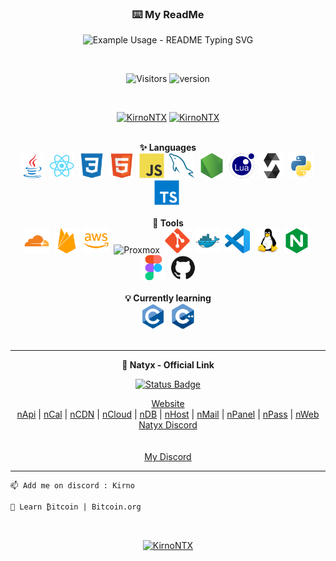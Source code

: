 <!-- Header -->
<p align="center">
  <h3 align="center">⌨️ My ReadMe</h3>
</p>
<p align="center">
  <img src="https://readme-typing-svg.demolab.com/?lines=Hi+I'm+Kirno;Welcome+on+my+Github&font=Fira%20Code&center=true&width=380&height=50&duration=4000&pause=1000" alt="Example Usage - README Typing SVG">
</p>

<!-- Tag & icon -->
<br>
<div align="center">

  ![Visitors](https://visitor-badge.laobi.icu/badge?page_id=KirnoDEV)</a>
  ![version](https://img.shields.io/badge/version-2.14-blue)</a>
</div>

<!-- Stat widget -->
<br>
<p align="center">
   <a href="https://natyx.net"><img src="https://streak-stats.demolab.com?user=KirnoNTX&theme=transparent" alt="KirnoNTX" /></a>
   <a href="https://natyx.net"><img src="https://github-readme-stats.vercel.app/api?username=KirnoNTX&theme=transparent&show_icons=true&locale=en" alt="KirnoNTX" /></a>
 </p>

<!-- What i can do icon Languages -->
<br>
<div align="center">
  <strong>✨ Languages</strong>
  <br>
  <img src="https://github.com/devicons/devicon/blob/master/icons/java/java-original.svg" title="Java" alt="Java" width="40" height="40"/>&nbsp;
  <img src="https://github.com/devicons/devicon/blob/master/icons/react/react-original.svg" title="React" alt="React" width="40" height="40"/>&nbsp;
  <img src="https://github.com/devicons/devicon/blob/master/icons/css3/css3-plain.svg"  title="CSS3" alt="CSS" width="40" height="40"/>&nbsp;
  <img src="https://github.com/devicons/devicon/blob/master/icons/html5/html5-original.svg" title="HTML5" alt="HTML" width="40" height="40"/>&nbsp;
  <img src="https://github.com/devicons/devicon/blob/master/icons/javascript/javascript-original.svg" title="JavaScript" alt="JavaScript" width="40" height="40"/>&nbsp;
  <img src="https://github.com/devicons/devicon/blob/master/icons/mysql/mysql-original.svg" title="MySQL"  alt="MySQL" width="40" height="40"/>&nbsp;
  <img src="https://github.com/devicons/devicon/blob/master/icons/nodejs/nodejs-original.svg" title="NodeJS" alt="NodeJS" width="40" height="40"/>&nbsp;
  <img src="https://github.com/devicons/devicon/blob/master/icons/lua/lua-original.svg" title="Lua" alt="Lua" width="40" height="40"/>&nbsp;
  <img src="https://github.com/devicons/devicon/blob/master/icons/solidity/solidity-original.svg" title="Solidity" alt="Solidity" width="40" height="40"/>&nbsp;
  <img src="https://github.com/devicons/devicon/blob/master/icons/python/python-original.svg" title="Python" alt="Python" width="40" height="40"/>&nbsp;
  <img src="https://github.com/devicons/devicon/blob/master/icons/typescript/typescript-original.svg" title="Type Script" alt="C++" width="40" height="40"/>&nbsp;
  <br>
</div>

<!-- What i can do icon Tools -->
<br>
<div align="center">
  <strong>🔧 Tools</strong>
  <br>
  <img src="https://github.com/devicons/devicon/blob/master/icons/cloudflare/cloudflare-original.svg" title="Cloudflare" alt="Cloudflare" width="40" height="40"/>&nbsp;
  <img src="https://github.com/devicons/devicon/blob/master/icons/firebase/firebase-plain.svg" title="Firebase" alt="Firebase" width="40" height="40"/>&nbsp;
  <img src="https://github.com/devicons/devicon/blob/master/icons/amazonwebservices/amazonwebservices-plain-wordmark.svg" title="AWS" alt="AWS" width="40" height="40"/>&nbsp;
  <img src="https://img.icons8.com/?size=256&id=53iFar0HpEW9&format=png" title="Proxmox" alt="Proxmox" width="40" height="40"/>&nbsp;
  <img src="https://github.com/devicons/devicon/blob/master/icons/git/git-original.svg" title="Git" alt="Git" width="40" height="40"/>&nbsp;
  <img src="https://github.com/devicons/devicon/blob/master/icons/docker/docker-original.svg" title="Docker" alt="Docker" width="40" height="40"/>&nbsp;
  <img src="https://github.com/devicons/devicon/blob/master/icons/vscode/vscode-original.svg" title="VS Code" alt="VS Code" width="40" height="40"/>&nbsp;
  <img src="https://github.com/devicons/devicon/blob/master/icons/linux/linux-original.svg" title="Linux" alt="Linux" width="40" height="40"/>&nbsp;
  <img src="https://github.com/devicons/devicon/blob/master/icons/nginx/nginx-original.svg" title="Nginx" alt="Nginx" width="40" height="40"/>&nbsp;
  <img src="https://github.com/devicons/devicon/blob/master/icons/figma/figma-original.svg" title="Figma" alt="Figma" width="40" height="40"/>&nbsp;
  <img src="https://github.com/devicons/devicon/blob/master/icons/github/github-original.svg" title="Github" alt="Github" width="40" height="40"/>
  <br>
</div>

<!-- Currently learning icon-->
<br>
<div align="center">
  <strong>💡 Currently learning</strong>
  <br>
  <img src="https://github.com/devicons/devicon/blob/master/icons/c/c-original.svg" title="C" alt="C" width="40" height="40"/>&nbsp;
  <img src="https://github.com/devicons/devicon/blob/master/icons/cplusplus/cplusplus-original.svg" title="C++" alt="C++" width="40" height="40"/>
</div>

<!-- Natyx section -->
<br>

---

<div align="center">
  <strong>👋 Natyx - Official Link</strong>
  <br>
  
  [![Status Badge](https://uptime.2222.ovh/api/badge/19/status)](https://status.natyx.net)
</div>
<div align="center">
  <a href="https://natyx.net">Website</a>
</div>
<div align="center">
  <a href="https://api.natyx.net">nApi</a> | 
  <a href="https://ncal">nCal</a> |  
  <a href="https://ncdn.natyx.net">nCDN</a> | 
  <a href="https://ncloud.natyx.net">nCloud</a> | 
  <a href="https://ndb.natyx.net">nDB</a> | 
  <a href="https://nhost.natyx.net">nHost</a> | 
  <a href="https://nmail.natyx.net">nMail</a> | 
  <a href="https://npanel.natyx.net">nPanel</a> | 
  <a href="https://npass.natyx.net">nPass</a> | 
  <a href="https://nweb.natyx.net">nWeb</a>
</div>
<div align="center">
  <a href="https://discord.natyx.net">Natyx Discord</a>
</div>
<br>
<br>
<div align="center">
  <a href="https://discordapp.com/users/423164221602267150">My Discord</a>
</div>

---

<!-- Short note -->
```
📫 Add me on discord : Kirno
```
```
📖 Learn ₿itcoin | Bitcoin.org
```

<!-- Last widget -->
<br>
<p align="center">
  <a href="https://natyx.net"><img src="https://github-profile-summary-cards.vercel.app/api/cards/profile-details?username=KirnoNTX&theme=transparent" alt="KirnoNTX" /></a>
</p>
